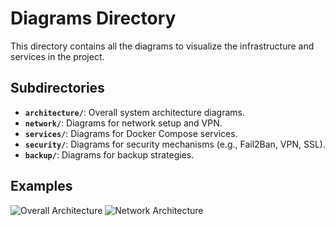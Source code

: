 # Diagrams Directory

This directory contains all the diagrams to visualize the infrastructure and services in the project.

## Subdirectories

- **`architecture/`**: Overall system architecture diagrams.
- **`network/`**: Diagrams for network setup and VPN.
- **`services/`**: Diagrams for Docker Compose services.
- **`security/`**: Diagrams for security mechanisms (e.g., Fail2Ban, VPN, SSL).
- **`backup/`**: Diagrams for backup strategies.

## Examples

![Overall Architecture](/architecture/Overall_Architecture.png)
![Network Architecture](/network/network-architecture.png)